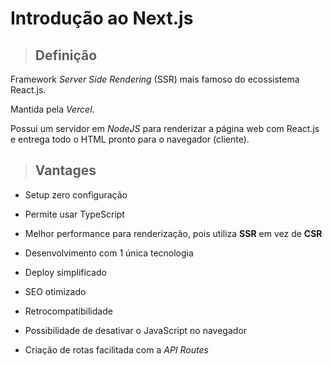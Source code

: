 # Introdução ao Next.js

> ## **Definição**

Framework *Server Side Rendering* (SSR) mais famoso do ecossistema React.js.

Mantida pela *Vercel*.

Possui um servidor em *NodeJS* para renderizar a página web com React.js e entrega todo o HTML pronto para o navegador (cliente).

> ## **Vantages**

* Setup zero configuração

* Permite usar TypeScript

* Melhor performance para renderização, pois utiliza **SSR** em vez de **CSR** 

* Desenvolvimento com 1 única tecnologia

* Deploy simplificado

* SEO otimizado

* Retrocompatibilidade

* Possibilidade de desativar o JavaScript no navegador

* Criação de rotas facilitada com a *API Routes*